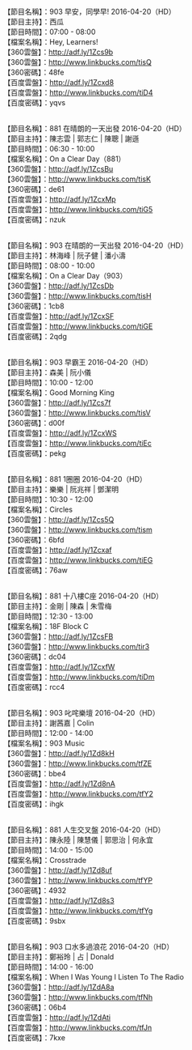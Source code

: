 <br>【節目名稱】：903 早安，同學早! 2016-04-20（HD）
<br>【節目主持】：西瓜
<br>【節目時間】：07:00 - 08:00
<br>【檔案名稱】：Hey, Learners!
<br>【360雲盤】：http://adf.ly/1Zcs9b
<br>【360雲盤】：http://www.linkbucks.com/tisQ
<br>【360密碼】：48fe
<br>【百度雲盤】：http://adf.ly/1Zcxd8
<br>【百度雲盤】：http://www.linkbucks.com/tiD4
<br>【百度密碼】：yqvs

<br>【節目名稱】：881 在晴朗的一天出發 2016-04-20（HD）
<br>【節目主持】：陳志雲 | 郭志仁 | 陳聰 | 謝遜
<br>【節目時間】：06:30 - 10:00
<br>【檔案名稱】：On a Clear Day（881）
<br>【360雲盤】：http://adf.ly/1ZcsBu
<br>【360雲盤】：http://www.linkbucks.com/tisK
<br>【360密碼】：de61
<br>【百度雲盤】：http://adf.ly/1ZcxMp
<br>【百度雲盤】：http://www.linkbucks.com/tiG5
<br>【百度密碼】：nzuk

<br>【節目名稱】：903 在晴朗的一天出發 2016-04-20（HD）
<br>【節目主持】：林海峰 | 阮子健 | 潘小濤
<br>【節目時間】：08:00 - 10:00
<br>【檔案名稱】：On a Clear Day（903）
<br>【360雲盤】：http://adf.ly/1ZcsDb
<br>【360雲盤】：http://www.linkbucks.com/tisH
<br>【360密碼】：1cb8
<br>【百度雲盤】：http://adf.ly/1ZcxSF
<br>【百度雲盤】：http://www.linkbucks.com/tiGE
<br>【百度密碼】：2qdg

<br>【節目名稱】：903 早霸王 2016-04-20（HD）
<br>【節目主持】：森美 | 阮小儀
<br>【節目時間】：10:00 - 12:00
<br>【檔案名稱】：Good Morning King
<br>【360雲盤】：http://adf.ly/1Zcs7f
<br>【360雲盤】：http://www.linkbucks.com/tisV
<br>【360密碼】：d00f
<br>【百度雲盤】：http://adf.ly/1ZcxWS
<br>【百度雲盤】：http://www.linkbucks.com/tiEc
<br>【百度密碼】：pekg

<br>【節目名稱】：881 1圈圈 2016-04-20（HD）
<br>【節目主持】：樂樂 | 阮兆祥 | 鄧潔明
<br>【節目時間】：10:30 - 12:00
<br>【檔案名稱】：Circles
<br>【360雲盤】：http://adf.ly/1Zcs5Q
<br>【360雲盤】：http://www.linkbucks.com/tism
<br>【360密碼】：6bfd
<br>【百度雲盤】：http://adf.ly/1Zcxaf
<br>【百度雲盤】：http://www.linkbucks.com/tiEG
<br>【百度密碼】：76aw

<br>【節目名稱】：881 十八樓C座 2016-04-20（HD）
<br>【節目主持】：金剛 | 陳森 | 朱雪梅
<br>【節目時間】：12:30 - 13:00
<br>【檔案名稱】：18F Block C
<br>【360雲盤】：http://adf.ly/1ZcsFB
<br>【360雲盤】：http://www.linkbucks.com/tir3
<br>【360密碼】：dc04
<br>【百度雲盤】：http://adf.ly/1ZcxfW
<br>【百度雲盤】：http://www.linkbucks.com/tiDm
<br>【百度密碼】：rcc4

<br>【節目名稱】：903 叱咤樂壇 2016-04-20（HD）
<br>【節目主持】：謝茜嘉 | Colin
<br>【節目時間】：12:00 - 14:00
<br>【檔案名稱】：903 Music
<br>【360雲盤】：http://adf.ly/1Zd8kH
<br>【360雲盤】：http://www.linkbucks.com/tfZE
<br>【360密碼】：bbe4
<br>【百度雲盤】：http://adf.ly/1Zd8nA
<br>【百度雲盤】：http://www.linkbucks.com/tfY2
<br>【百度密碼】：ihgk

<br>【節目名稱】：881 人生交叉盤 2016-04-20（HD）
<br>【節目主持】：陳永陸 | 陳慧儀 | 郭思治 | 何永宜
<br>【節目時間】：14:00 - 15:00
<br>【檔案名稱】：Crosstrade
<br>【360雲盤】：http://adf.ly/1Zd8uf
<br>【360雲盤】：http://www.linkbucks.com/tfYP
<br>【360密碼】：4932
<br>【百度雲盤】：http://adf.ly/1Zd8s3
<br>【百度雲盤】：http://www.linkbucks.com/tfYg
<br>【百度密碼】：9sbx

<br>【節目名稱】：903 口水多過浪花 2016-04-20（HD）
<br>【節目主持】：鄭裕玲 | 占 | Donald
<br>【節目時間】：14:00 - 16:00
<br>【檔案名稱】：When I Was Young I Listen To The Radio
<br>【360雲盤】：http://adf.ly/1ZdA8a
<br>【360雲盤】：http://www.linkbucks.com/tfNh
<br>【360密碼】：06b4
<br>【百度雲盤】：http://adf.ly/1ZdAti
<br>【百度雲盤】：http://www.linkbucks.com/tfJn
<br>【百度密碼】：7kxe
